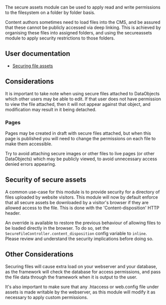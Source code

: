 The secure assets module can be used to apply read and write permissions to
the filesystem on a folder by folder basis.

Content authors sometimes need to load files into the CMS, and be assured that
these cannot be publicly accessed via deep linking. This is achieved by organising
these files into assigned folders, and using the secureassets module to apply
security restrictions to those folders.

## User documentation

 * [Securing file assets](userhelp/index.md)

## Considerations

It is important to take note when using secure files attached to DataObjects which other users may be able to edit. If that user does not have permission to view the file attached, then it will not appear
against that object, and modification may result in it being detached.

### Pages

Pages may be created in draft with secure files attached, but when this page is
published you will need to change the permissions on each file to make them accessible.

Try to avoid attaching secure images or other files to live pages (or other DataObjects)
which may be publicly viewed, to avoid unnecessary access denied errors appearing.

## Security of secure assets

A common use-case for this module is to provide security for a directory of files
uploaded by website visitors. This module will now by default enforce that all secure
assets be downloaded by a visitor's browser if they are allowed access to the file. This
is done with the 'Content-disposition' HTTP header.

An override is available to restore the previous behaviour of allowing files to be
loaded directly in the browser. To do so, set the
`SecureFileController.content_disposition` config variable to `inline`. Please review
and understand the security implications before doing so.

## Other Considerations

Securing files will cause extra load on your webserver and your database,
as the framework will check the database for access permissions, and pass the 
file data through the framework when it is output to the user.

It's also important to make sure that any .htaccess or web.config file
under assets is made writable by the webserver, as this module will
modify it as necessary to apply custom permissions.
